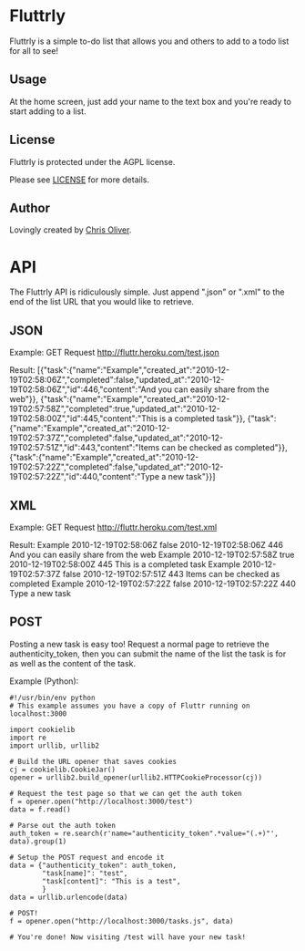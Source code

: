 Fluttrly
========

Fluttrly is a simple to-do list that allows you and others to add to a todo
list for all to see!

Usage
-----
At the home screen, just add your name to the text box and you're ready
to start adding to a list.

License
-------
Fluttrly is protected under the AGPL license.

Please see [LICENSE](http://github.com/excid3/fluttr/blob/master/LICENSE) for more details.

Author
------
Lovingly created by [Chris Oliver](http://github.com/excid3).

API
===

The Fluttrly API is ridiculously simple. Just append ".json" or ".xml" to the end of the list URL that you would like to retrieve.

JSON
----

Example: 
GET Request http://fluttr.heroku.com/test.json

Result:
    [{"task":{"name":"Example","created_at":"2010-12-19T02:58:06Z","completed":false,"updated_at":"2010-12-19T02:58:06Z","id":446,"content":"And you can easily share from the web"}},
    {"task":{"name":"Example","created_at":"2010-12-19T02:57:58Z","completed":true,"updated_at":"2010-12-19T02:58:00Z","id":445,"content":"This is a completed task"}},
    {"task":{"name":"Example","created_at":"2010-12-19T02:57:37Z","completed":false,"updated_at":"2010-12-19T02:57:51Z","id":443,"content":"Items can be checked as completed"}},
    {"task":{"name":"Example","created_at":"2010-12-19T02:57:22Z","completed":false,"updated_at":"2010-12-19T02:57:22Z","id":440,"content":"Type a new task"}}]

XML
---

Example: 
GET Request http://fluttr.heroku.com/test.xml

Result:
    <?xml version="1.0" encoding="UTF-8"?> 
    <tasks type="array"> 
      <task> 
        <name>Example</name> 
        <created-at type="datetime">2010-12-19T02:58:06Z</created-at> 
        <completed type="boolean">false</completed> 
        <updated-at type="datetime">2010-12-19T02:58:06Z</updated-at> 
        <id type="integer">446</id> 
        <content>And you can easily share from the web</content> 
      </task> 
      <task> 
        <name>Example</name> 
        <created-at type="datetime">2010-12-19T02:57:58Z</created-at> 
        <completed type="boolean">true</completed> 
        <updated-at type="datetime">2010-12-19T02:58:00Z</updated-at> 
        <id type="integer">445</id> 
        <content>This is a completed task</content> 
      </task> 
      <task> 
        <name>Example</name> 
        <created-at type="datetime">2010-12-19T02:57:37Z</created-at> 
        <completed type="boolean">false</completed> 
        <updated-at type="datetime">2010-12-19T02:57:51Z</updated-at> 
        <id type="integer">443</id> 
        <content>Items can be checked as completed</content> 
      </task> 
      <task> 
        <name>Example</name> 
        <created-at type="datetime">2010-12-19T02:57:22Z</created-at> 
        <completed type="boolean">false</completed> 
        <updated-at type="datetime">2010-12-19T02:57:22Z</updated-at> 
        <id type="integer">440</id> 
        <content>Type a new task</content> 
      </task> 
    </tasks> 

POST
----

Posting a new task is easy too! Request a normal page to retrieve the authenticity_token, then you can submit the name of the list the task is for as well as the content of the task.

Example (Python):

    #!/usr/bin/env python
    # This example assumes you have a copy of Fluttr running on localhost:3000

    import cookielib
    import re
    import urllib, urllib2

    # Build the URL opener that saves cookies
    cj = cookielib.CookieJar()
    opener = urllib2.build_opener(urllib2.HTTPCookieProcessor(cj))

    # Request the test page so that we can get the auth token
    f = opener.open("http://localhost:3000/test")
    data = f.read()

    # Parse out the auth token
    auth_token = re.search(r'name="authenticity_token".*value="(.+)"', data).group(1)

    # Setup the POST request and encode it
    data = {"authenticity_token": auth_token,
            "task[name]": "test",
            "task[content]": "This is a test",
            }
    data = urllib.urlencode(data)

    # POST!
    f = opener.open("http://localhost:3000/tasks.js", data)

    # You're done! Now visiting /test will have your new task!
